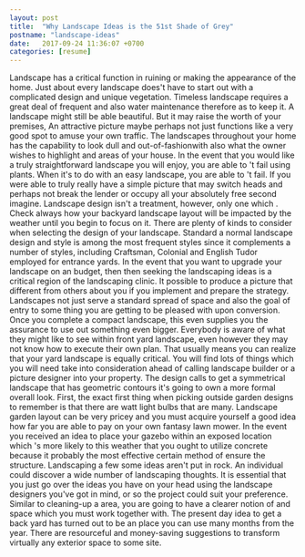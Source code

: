 ```yaml
---
layout: post
title:  "Why Landscape Ideas is the 51st Shade of Grey"
postname: "landscape-ideas"
date:   2017-09-24 11:36:07 +0700
categories: [resume]
---
```

Landscape has a critical function in ruining or making the appearance of the home. Just about every landscape does't have to start out with a complicated design and unique vegetation. Timeless landscape requires a great deal of frequent and also water maintenance therefore as to keep it. A landscape might still be able beautiful. But it may raise the worth of your premises, An attractive picture maybe perhaps not just functions like a very good spot to amuse your own traffic. The landscapes throughout your home has the capability to look dull and out-of-fashionwith also what the owner wishes to highlight and areas of your house. In the event that you would like a truly straightforward landscape you will enjoy, you are able to 't fail using plants. When it's to do with an easy landscape, you are able to 't fail. If you were able to truly really have a simple picture that may switch heads and perhaps not break the lender or occupy all your absolutely free second imagine. Landscape design isn't a treatment, however, only one which . Check always how your backyard landscape layout will be impacted by the weather until you begin to focus on it. There are plenty of kinds to consider when selecting the design of your landscape. Standard a normal landscape design and style is among the most frequent styles since it complements a number of styles, including Craftsman, Colonial and English Tudor employed for entrance yards. In the event that you want to upgrade your landscape on an budget, then then seeking the landscaping ideas is a critical region of the landscaping clinic. It possible to produce a picture that different from others about you if you implement and prepare the strategy. Landscapes not just serve a standard spread of space and also the goal of entry to some thing you are getting to be pleased with upon conversion. Once you complete a compact landscape, this even supplies you the assurance to use out something even bigger. Everybody is aware of what they might like to see within front yard landscape, even however they may not know how to execute their own plan. That usually means you can realize that your yard landscape is equally critical. You will find lots of things which you will need take into consideration ahead of calling landscape builder or a picture designer into your property. The design calls to get a symmetrical landscape that has geometric contours it's going to own a more formal overall look. First, the exact first thing when picking outside garden designs to remember is that there are watt light bulbs that are many. Landscape garden layout can be very pricey and you must acquire yourself a good idea how far you are able to pay on your own fantasy lawn mower. In the event you received an idea to place your gazebo within an exposed location which 's more likely to this weather that you ought to utilize concrete because it probably the most effective certain method of ensure the structure. Landscaping a few some ideas aren't put in rock. An individual could discover a wide number of landscaping thoughts. It is essential that you just go over the ideas you have on your head using the landscape designers you've got in mind, or so the project could suit your preference. Similar to cleaning-up a area, you are going to have a clearer notion of and space which you must work together with. The present day idea to get a back yard has turned out to be an place you can use many months from the year. There are resourceful and money-saving suggestions to transform virtually any exterior space to some site.
